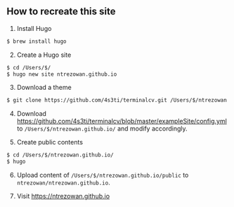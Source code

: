 
## How to recreate this site

1. Install Hugo

``` bash
$ brew install hugo
```

2. Create a Hugo site

``` bash
$ cd /Users/$/
$ hugo new site ntrezowan.github.io
```

3. Download a theme

``` bash
$ git clone https://github.com/4s3ti/terminalcv.git /Users/$/ntrezowan.github.io/themes/terminalcv
```

4. Download https://github.com/4s3ti/terminalcv/blob/master/exampleSite/config.yml to `/Users/$/ntrezowan.github.io/` and modify accordingly.

5. Create public contents

``` bash
$ cd /Users/$/ntrezowan.github.io/
$ hugo 
```

6. Upload content of `/Users/$/ntrezowan.github.io/public` to `ntrezowan/ntrezowan.github.io`.

8. Visit https://ntrezowan.github.io
